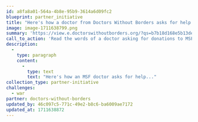 ```yaml
---
id: a8fa8a01-564a-4b8e-95b9-3614a6d09fc2
blueprint: partner_initiative
title: "Here's how a doctor from Doctors Without Borders asks for help."
image: image-1711638799.png
summary: 'https://view.e.doctorswithoutborders.org/?qs=b7b18d168e5b13de1b59bbb11c9a289cb0b3b8a2819402eec1f44ec03e2023af7e5f2fd6462cf5e9250fff6dc6b137a16fa6a6da57cdfbb467c140f780d927a620606113dfd0b465ead2ced0da16a4b0'
call_to_action: 'Read the words of a doctor asking for donations to MSF'
description:
  -
    type: paragraph
    content:
      -
        type: text
        text: "Here's how an MSF doctor asks for help..."
collection_type: partner-initiative
challenges:
  - war
partner: doctors-without-borders
updated_by: 46c097c5-771c-49e2-b8c6-ba6009ae7172
updated_at: 1711638872
---
```

